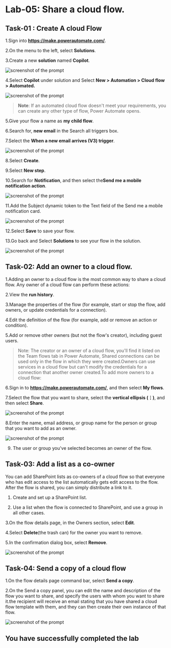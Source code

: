 # Lab-05: Share a cloud flow.

## Task-01 : Create A cloud Flow

1.Sign into **https://make.powerautomate.com/**.
   
2.On the menu to the left, select **Solutions**.
   
3.Create a new **solution** named **Copilot**.

 ![screenshot of the prompt ](../Media/05/solution.png)
    
4.Select **Copilot** under solution and Select **New > Automation > Cloud flow > Automated.**

 ![screenshot of the prompt ](../Media/05/select-new-flow.png)

>**Note**: If an automated cloud flow doesn't meet your requirements, you can create any other type of flow, Power Automate opens.

5.Give your flow a name as **my child flow**.
   
6.Search for, **new email** in the Search all triggers box.
   
7.Select the **When a new email arrives (V3) trigger**.

 ![screenshot of the prompt ](../Media/05/search-trigger.png)
        
8.Select **Create**.
    
9.Select **New step**.
	
10.Search for **Notification**, and then select the**Send me a mobile notification action**.

 ![screenshot of the prompt ](../Media/05/new-notification.png)

11.Add the Subject dynamic token to the Text field of the Send me a mobile notification card.

 ![screenshot of the prompt ](../Media/05/new-email-notification-flow.png)

12.Select **Save** to save your flow.
    
13.Go back and Select **Solutions** to see your flow in the solution.

 ![screenshot of the prompt ](../Media/05/new-flow-inside-solution.png)

## Task-02: Add an owner to a cloud flow.

1.Adding an owner to a cloud flow is the most common way to share a cloud flow. Any owner of a cloud flow can perform these actions:
   
2.View the **run history**.
   
3.Manage the properties of the flow (for example, start or stop the flow, add owners, or update credentials for a connection).
   
4.Edit the definition of the flow (for example, add or remove an action or condition).
   
5.Add or remove other owners (but not the flow's creator), including guest users.

> Note: The creator or an owner of a cloud flow, you'll find it listed on the Team flows tab in Power Automate, Shared connections can be used only in the flow in which they were created.Owners can use services in a cloud flow but can't modify the credentials for a connection that another owner created.To add more owners to a cloud flow:

6.Sign in to **https://make.powerautomate.com/**, and then select **My flows**.
   
7.Select the flow that you want to share, select the **vertical ellipsis (⋮)**, and then select **Share**.

 ![screenshot of the prompt ](../Media/view.png)
    
8.Enter the name, email address, or group name for the person or group that you want to add as an owner.

 ![screenshot of the prompt ](../Media/adduser.png)
    
9. The user or group you've selected becomes an owner of the flow.


## Task-03: Add a list as a co-owner

You can add SharePoint lists as co-owners of a cloud flow so that everyone who has edit access to the list automatically gets edit access to the flow. After the flow is shared, you can simply distribute a link to it. 

1. Create and set up a SharePoint list.
   
2. Use a list when the flow is connected to SharePoint, and use a group in all other cases.

3.On the flow details page, in the Owners section, select **Edit**.
   
4.Select **Delete**(the trash can) for the owner you want to remove.
   
5.In the confirmation dialog box, select **Remove**.

 ![screenshot of the prompt ](../Media/edit.png)
   

## Task-04: **Send a copy of a cloud flow**

1.On the flow details page command bar, select **Send a copy**.
   
2.On the Send a copy panel, you can edit the name and description of the flow you want to share, and specify the users with whom you want to share it.the recipient will receive an email stating that you have shared a cloud flow template with them, and they can then create their own instance of that flow.

 ![screenshot of the prompt ](../Media/05/sendacopy.png)

 ## You have successfully completed the lab
 

